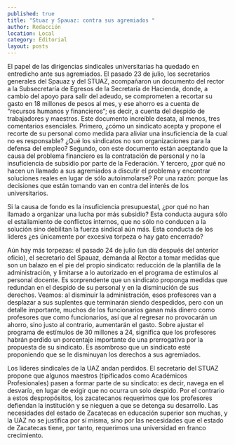 ```yaml
---
published: true
title: "Stuaz y Spauaz: contra sus agremiados "
author: Redacción
location: Local
category: Editorial
layout: posts
---
```


El papel de las dirigencias sindicales universitarias ha quedado en entredicho ante sus agremiados. El pasado 23 de julio, los secretarios generales del Spauaz y del STUAZ, acompañaron un documento del rector a la Subsecretaría de Egresos de la Secretaría de Hacienda, donde, a cambio del apoyo para salir del adeudo, se comprometen a recortar su gasto en 18 millones de pesos al mes, y ese ahorro es a cuenta de “recursos humanos y financieros”; es decir, a cuenta del despido de trabajadores y maestros. Este documento increíble desata, al menos, tres comentarios esenciales. Primero, ¿cómo un sindicato acepta y propone el recorte de su personal como medida para aliviar una insuficiencia de la cual no es responsable? ¿Qué los sindicatos no son organizaciones para la defensa del empleo? Segundo, con este documento están aceptando que la causa del problema financiero es la contratación de personal y no la insuficiencia de subsidio por parte de la Federación. Y tercero, ¿por qué no hacen un llamado a sus agremiados a discutir el problema y encontrar soluciones reales en lugar de sólo autoinmolarse? Por una razón: porque las decisiones que están tomando van en contra del interés de los universitarios. 

Si la causa de fondo es la insuficiencia presupuestal, ¿por qué no han llamado a organizar una lucha por más subsidio? Esta conducta augura sólo el estallamiento de conflictos internos, que no sólo no conducen a la solución sino debilitan la fuerza sindical aún más. Esta conducta de los lideres ¿es únicamente por excesiva torpeza o hay gato encerrado? 

Aún hay más torpezas: el pasado 24 de julio (un día después del anterior oficio), el secretario del Spauaz, demanda al Rector a tomar medidas que son un balazo en el pie del propio sindicato: reducción de la plantilla de la administración, y limitarse a lo autorizado en el programa de estímulos al personal docente. Es sorprendente que un sindicato proponga medidas que redundan en el despido de su personal y en la disminución de sus derechos. Veamos: al disminuir la administración, esos profesores van a desplazar a sus suplentes que terminarán siendo despedidos, pero con un detalle importante, muchos de los funcionarios ganan más dinero como profesores que como funcionarios, así que al regresar no provocarán un ahorro, sino justo al contrario, aumentarán el gasto. Sobre ajustar el programa de estímulos de 30 millones a 24, significa que los profesores habrán perdido un porcentaje importante de una prerrogativa por la propuesta de su sindicato. Es asombroso que un sindicato esté proponiendo que se le disminuyan los derechos a sus agremiados. 

Los líderes sindicales de la UAZ andan perdidos. El secretario del STUAZ propone que algunos maestros (tipificados como Académicos Profesionales) pasen a formar parte de su sindicato: es decir, navega en el desvarío, en lugar de exigir que no ocurra un solo despido. Por el contrario a estos despropósitos, los zacatecanos requerimos que los profesores defiendan la institución y se nieguen a que se detenga su desarrollo. Las necesidades del estado de Zacatecas en educación superior son muchas, y la UAZ no se justifica por sí misma, sino por las necesidades que el estado de Zacatecas tiene, por tanto, requerimos una universidad en franco crecimiento.
